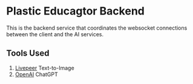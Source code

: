 # Plastic Educagtor Backend

This is the backend service that coordinates the websocket connections between the client and the AI services.

## Tools Used

1. [Livepeer](#livepeer) Text-to-Image
1. [OpenAI](#openai) ChatGPT


